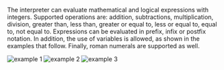 The interpreter can evaluate mathematical and logical expressions with integers. Supported operations are: addition, subtractions, multiplication, division, greater than, less than, greater or equal to, less or equal to, equal to, not equal to. Expressions can be evaluated in prefix, infix or postfix notation. In addition, the use of variables is allowed, as shown in the examples that follow. Finally, roman numerals are supported as well.

![example 1](https://github.com/Baksonator/simple-interpreter/tree/master/images/example1.png)
![example 2](https://github.com/Baksonator/simple-interpreter/tree/master/images/example2.png)
![example 3](https://github.com/Baksonator/simple-interpreter/tree/master/images/example3.png)

